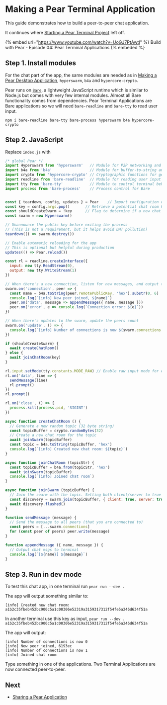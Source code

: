 # Making a Pear Terminal Application

This guide demonstrates how to build a peer-to-peer chat application.

It continues where [Starting a Pear Terminal Project](./starting-a-pear-terminal-project.md) left off.

{% embed url="https://www.youtube.com/watch?v=UoGJ7PtAwtI" %} Build with Pear - Episode 04: Pear Terminal Applications {% embeded %}

## Step 1. Install modules

For the chat part of the app, the same modules are needed as in [Making a Pear Desktop Application](./making-a-pear-desktop-app.md), `hyperswarm`, `b4a` and  `hypercore-crypto`.

Pear runs on [`Bare`](https://github.com/holepunchto/bare), a lightweight JavaScript runtime which is similar to Node.js but comes with very few internal modules. Almost all Bare functionality comes from dependencies. Pear Terminal Applications are Bare applications so we will need `bare-readline` and `bare-tty` to read user input.


```
npm i bare-readline bare-tty bare-process hyperswarm b4a hypercore-crypto
```

## Step 2. JavaScript

Replace `index.js` with

``` js
/* global Pear */
import Hyperswarm from 'hyperswarm'   // Module for P2P networking and connecting peers
import b4a from 'b4a'                 // Module for buffer-to-string and vice-versa conversions 
import crypto from 'hypercore-crypto' // Cryptographic functions for generating the key in app
import readline from 'bare-readline'  // Module for reading user input in terminal
import tty from 'bare-tty'            // Module to control terminal behavior
import process from 'bare-process'    // Process control for Bare


const { teardown, config, updates } = Pear    // Import configuration options, updates and cleanup functions from Pear
const key = config.args.pop()       // Retrieve a potential chat room key from command-line arguments
const shouldCreateSwarm = !key      // Flag to determine if a new chat room should be created
const swarm = new Hyperswarm()

// Unannounce the public key before exiting the process
// (This is not a requirement, but it helps avoid DHT pollution)
teardown(() => swarm.destroy())

// Enable automatic reloading for the app
// This is optional but helpful during production
updates(() => Pear.reload())

const rl = readline.createInterface({
  input: new tty.ReadStream(0),
  output: new tty.WriteStream(1)
})

// When there's a new connection, listen for new messages, and output them to the terminal
swarm.on('connection', peer => {
  const name = b4a.toString(peer.remotePublicKey, 'hex').substr(0, 6)
  console.log(`[info] New peer joined, ${name}`)
  peer.on('data', message => appendMessage({ name, message }))
  peer.on('error', e => console.log(`Connection error: ${e}`))
})

// When there's updates to the swarm, update the peers count
swarm.on('update', () => {
  console.log(`[info] Number of connections is now ${swarm.connections.size}`)
})

if (shouldCreateSwarm) {
  await createChatRoom()
} else {
  await joinChatRoom(key)
}

rl.input.setMode(tty.constants.MODE_RAW) // Enable raw input mode for efficient key reading
rl.on('data', line => {
  sendMessage(line)
  rl.prompt()
})
rl.prompt()

rl.on('close', () => {
  process.kill(process.pid, 'SIGINT')
})

async function createChatRoom () {
  // Generate a new random topic (32 byte string)
  const topicBuffer = crypto.randomBytes(32)
  // Create a new chat room for the topic
  await joinSwarm(topicBuffer)
  const topic = b4a.toString(topicBuffer, 'hex')
  console.log(`[info] Created new chat room: ${topic}`)
}

async function joinChatRoom (topicStr) {
  const topicBuffer = b4a.from(topicStr, 'hex')
  await joinSwarm(topicBuffer)
  console.log(`[info] Joined chat room`)
}

async function joinSwarm (topicBuffer) {
  // Join the swarm with the topic. Setting both client/server to true means that this app can act as both.
  const discovery = swarm.join(topicBuffer, { client: true, server: true })
  await discovery.flushed()
}

function sendMessage (message) {
  // Send the message to all peers (that you are connected to)
  const peers = [...swarm.connections]
  for (const peer of peers) peer.write(message)
}

function appendMessage ({ name, message }) {
  // Output chat msgs to terminal
  console.log(`[${name}] ${message}`)
}
```

## Step 3. Run in dev mode

To test this chat app, in one terminal run `pear run --dev .`

The app will output something similar to:

```
[info] Created new chat room: a1b2c35fbeb452bc900c5a1c00306e52319a3159317312f54fe5a246d634f51a
```

In another terminal use this key as input, `pear run --dev . a1b2c35fbeb452bc900c5a1c00306e52319a3159317312f54fe5a246d634f51a`

The app will output:

```
[info] Number of connections is now 0
[info] New peer joined, 6193ec
[info] Number of connections is now 1
[info] Joined chat room
```

Type something in one of the applications. Two Terminal Applications are now connected peer-to-peer.

## Next

* [Sharing a Pear Application](./sharing-a-pear-app.md)
